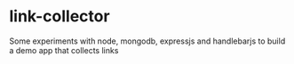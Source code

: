 link-collector
=============

Some experiments with node, mongodb, expressjs and handlebarjs to build a demo app that collects links
